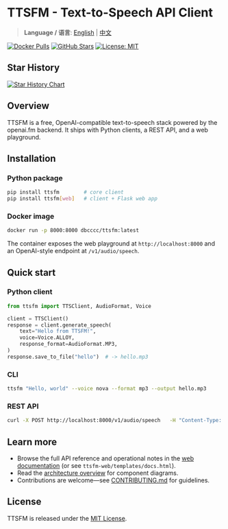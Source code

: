 # TTSFM - Text-to-Speech API Client

> **Language / 语言**: [English](README.md) | [中文](README.zh.md)

[![Docker Pulls](https://img.shields.io/docker/pulls/dbcccc/ttsfm?style=flat-square&logo=docker)](https://hub.docker.com/r/dbcccc/ttsfm)
[![GitHub Stars](https://img.shields.io/github/stars/dbccccccc/ttsfm?style=social)](https://github.com/dbccccccc/ttsfm)
[![License: MIT](https://img.shields.io/badge/License-MIT-yellow.svg?style=flat-square)](https://opensource.org/licenses/MIT)

## Star History

[![Star History Chart](https://api.star-history.com/svg?repos=dbccccccc/ttsfm&type=Date)](https://www.star-history.com/#dbccccccc/ttsfm&Date)

## Overview

TTSFM is a free, OpenAI-compatible text-to-speech stack powered by the openai.fm backend. It ships with Python clients, a REST API, and a web playground.

## Installation

### Python package

```bash
pip install ttsfm        # core client
pip install ttsfm[web]   # client + Flask web app
```

### Docker image

```bash
docker run -p 8000:8000 dbcccc/ttsfm:latest
```

The container exposes the web playground at `http://localhost:8000` and an OpenAI-style endpoint at `/v1/audio/speech`.

## Quick start

### Python client

```python
from ttsfm import TTSClient, AudioFormat, Voice

client = TTSClient()
response = client.generate_speech(
    text="Hello from TTSFM!",
    voice=Voice.ALLOY,
    response_format=AudioFormat.MP3,
)
response.save_to_file("hello")  # -> hello.mp3
```

### CLI

```bash
ttsfm "Hello, world" --voice nova --format mp3 --output hello.mp3
```

### REST API

```bash
curl -X POST http://localhost:8000/v1/audio/speech   -H "Content-Type: application/json"   -d '{"model":"gpt-4o-mini-tts","input":"Hello world!","voice":"alloy"}'   --output speech.mp3
```

## Learn more

- Browse the full API reference and operational notes in the [web documentation](http://localhost:8000/docs) (or see `ttsfm-web/templates/docs.html`).
- Read the [architecture overview](docs/architecture.md) for component diagrams.
- Contributions are welcome—see [CONTRIBUTING.md](CONTRIBUTING.md) for guidelines.

## License

TTSFM is released under the [MIT License](LICENSE).
